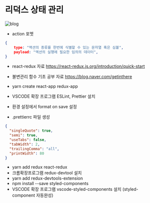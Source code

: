 # 리덕스 상태 관리

![blog](https://miro.medium.com/max/700/0*Z18iLsM7Bf1xoNth.)

- action 포멧
```json
{
    type: "액션의 종류를 한번에 식별할 수 있는 문자열 혹은 심볼",
    payload: "액션의 실행에 필요한 임의의 데이터",
}
```

- react-redux 자료 https://react-redux.js.org/introduction/quick-start

- 불변관리 함수 기초 공부 자료
  https://blog.naver.com/getinthere

- yarn create react-app redux-app
- VSCODE 확장 프로그램 ESLint, Prettier 설치
- 환경 설정에서 format on save 설정
- .prettierrc 파일 생성

```json
{
  "singleQuote": true,
  "semi": true,
  "useTabs": false,
  "tabWidth": 2,
  "trailingComma": "all",
  "printWidth": 80
}
```

- yarn add redux react-redux
- 크롬확장프로그램 redux-devtool 설치
- yarn add redux-devtools-extension
- npm install --save styled-components
- VSCODE 확장 프로그램 vscode-styled-components 설치 (styled-component 자동완성)
